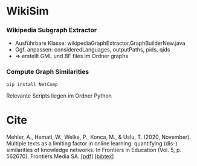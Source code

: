 # WikiSim

### Wikipedia Subgraph Extractor
* Ausführbare Klasse: wikipediaGraphExtractor.GraphBuilderNew.java
* Ggf. anpassen: consideredLanguages, outputPaths, pids, qids 
* => erstellt GML und BF files im Ordner graphs

### Compute Graph Similarities

```
pip install NetComp
```

Relevante Scripts liegen im Ordner Python


# Cite
Mehler, A., Hemati, W., Welke, P., Konca, M., & Uslu, T. (2020, November). Multiple texts as a limiting factor in online learning: quantifying (dis-) similarities of knowledge networks. In Frontiers in Education (Vol. 5, p. 562670). Frontiers Media SA.
[[pdf]](https://www.frontiersin.org/articles/10.3389/feduc.2020.562670/pdf) [[bibtex]](https://publikationen.ub.uni-frankfurt.de/citationExport/index/download/year/2020/docId/56491/output/bibtex)
